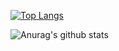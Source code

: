 
[![Top Langs](https://github-readme-stats.vercel.app/api/top-langs/?username=onekin1225&langs_count=8&theme=radical)](https://github.com/anuraghazra/github-readme-stats)

![Anurag's github stats](https://github-readme-stats.vercel.app/api?username=onekin1225&show_icons=true&theme=radical)
